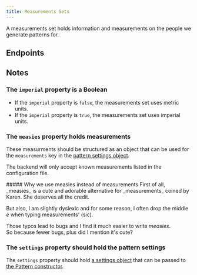 ```yaml
---
title: Measurements Sets
---
```


A measurements set holds information and measurements on the people we generate patterns
for.

## Endpoints

<ReadMore />

## Notes

### The `imperial` property is a Boolean

- If the `imperial` property is `false`, the measurements set uses metric units.
- If the `imperial` property is `true`, the measurements set uses imperial units.

### The `measies` property holds measurements

These measurments should be structured as an object that can be used for the
`measurements` key in the [pattern settings
object](/reference/settings/measurements).

The backend will only accept known measurements listed in the configuration file.

<Comment by="joost">
##### Why we use measies instead of measurements
First of all, _measies_ is a cute and adorable alternative for _measurements_
coined by Karen. She deserves all the credit.

But also, I am slightly dyslexic and for some reason, I often drop the middle
_e_ when typing measurements' (sic).

Those typos lead to bugs and I find it much easier to write _measies_.   
So because fewer bugs, plus did I mention it's cute?

</Comment>

### The `settings` property should hold the pattern settings

The `settings` property should hold [a settings object](/reference/settings)
that can be passed to [the Pattern
constructor](/reference/api/pattern#creating-a-pattern).
